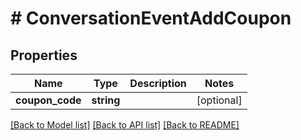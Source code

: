 # # ConversationEventAddCoupon

## Properties

Name | Type | Description | Notes
------------ | ------------- | ------------- | -------------
**coupon_code** | **string** |  | [optional]

[[Back to Model list]](../../README.md#models) [[Back to API list]](../../README.md#endpoints) [[Back to README]](../../README.md)

